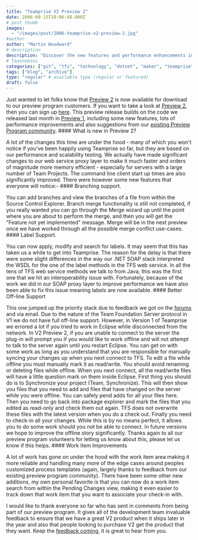 ```yaml
---
title: "Teamprise V2 Preview 2"
date: 2006-09-15T18:06:48.000Z
# post thumb
images:
  - "/images/post/2006-teamprise-v2-preview-2.jpg"
#author
author: "Martin Woodward"
# description
description: "Discover the new features and performance enhancements in Teamprise V2 Preview 2, now available for our preview program customers."
# Taxonomies
categories: ["git", "tfs", "technology", "dotnet", "maker", "teamprise", "web", "programming", "personal"]
tags: ["blog", "archive"]
type: "regular" # available type (regular or featured)
draft: false
---
```

Just wanted to let folks know that [Preview 2](http://www.teamprise.com/preview/preview-register.py) is now available for download to our preview program customers.  If you want to take a look at [Preview 2](http://www.teamprise.com/preview/preview-register.py), then you can sign up [here](http://www.teamprise.com/preview/preview-register.py).  This preview release builds on the code we released last month in [Preview 1](http://www.woodwardweb.com/vsts/000265.html), including some new features, lots of performance improvements and also suggestions from our [existing Preview Program community](http://support.teamprise.com/index.php). #### What is new in Preview 2? 

A lot of the changes this time are under the hood - many of which you won't notice if you've been happily using Teamprise so far, but they are based on our performance and scalability testing.  We actually have made significant changes to our web service proxy layer to make it much faster and orders of magnitude more memory efficient - especially for servers with a large number of Team Projects.  The command line client start up times are also significantly improved.  There were however some new features that everyone will notice:- #### [](http://www.woodwardweb.com/WindowsLiveWriter/TeampriseV2Preview2_FD83/merge_wizard3.png)Branching support.   

You can add branches and view the branches of a file from within the Source Control Explorer.  Branch merge functionality is still not completed, if you really wanted you can go through the Merge wizard up until the point where you are about to perform the merge, and then you will get the "Feature not yet implemented" message.  Merge will be in the next preview once we have worked through all the possible merge conflict use-cases. ####  Label Support.   

You can now apply, modify and search for labels.  It may seem that this has taken us a while to get into Teamprise.  The reason for the delay is that there were some slight differences in the way our .NET SOAP stack interpreted the WSDL for the one of the label methods in the TFS web service.  In all the tens of TFS web service methods we talk to from Java, this was the first one that we hit an interoperability issue with.  Fortunately, because of the work we did in our SOAP proxy layer to improve performance we have also been able to fix this issue meaning labels are now available. #### Better Off-line Support 

This one jumped up the priority stack due to feedback we got on the [forums](http://support.teamprise.com/index.php) and via email.  Due to the nature of the Team Foundation Server protocol in V1 we do not have full off-line support.  However, in Version 1 of Teamprise we errored a lot if you tried to work in Eclipse while disconnected from the network.  In V2 Preview 2, if you are unable to connect to the server the plug-in will prompt you if you would like to work offline and will not attempt to talk to the server again until you restart Eclipse.  You can get on with some work as long as you understand that you are responsible for manually syncing your changes up when you next connect to TFS.  To edit a file while offline you must manually mark it as read/write.  You should avoid renaming or deleting files while offline.  When you next connect, all the read/write files will have a little question mark on them inside Eclipse.  First thing you should do is to Synchronize your project (Team, Synchronize).  This will then show you files that you need to add and files that have changed on the server while you were offline.  You can safely pend adds for all your files here.  Then you need to go back into package explorer and mark the files that you edited as read-only and check them out again.  TFS does not overwrite these files with the latest version when you do a check out.  Finally you need to check-in all your changes.  While this is by no means perfect, it allows you to do some work should you not be able to connect.  In future versions we hope to improve the offline story significantly.  Thanks again to all our preview program volunteers for letting us know about this, please let us know if this helps. #### Work Item Improvements 

A lot of work has gone on under the hood with the work item area making it more reliable and handling many more of the edge cases around peoples customized process templates (again, largely thanks to feedback from our existing preview program community).  There have been some other new additions, my own personal favorite is that you can now do a work item search from within the Pending Changes view, making it even easier to track down that work item that you want to associate your check-in with. 

I would like to thank everyone so far who has sent in comments from being part of our preview program.  It gives all of the development team invaluable feedback to ensure that we have a great V2 product when it ships later in the year and also that people looking to purchase V2 get the product that they want.  Keep the [feedback coming](http://support.teamprise.com/), it is great to hear from you.